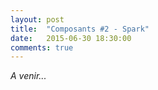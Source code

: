 ```yaml
---
layout: post
title:  "Composants #2 - Spark"
date:   2015-06-30 18:30:00
comments: true
---
```


*A venir...*
